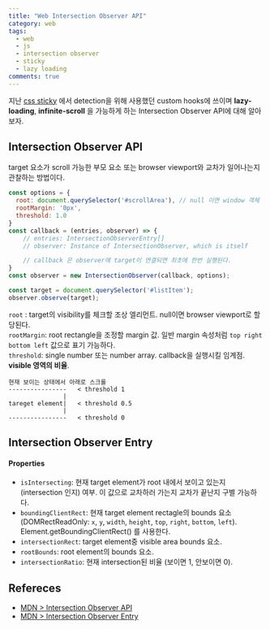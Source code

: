 ```yaml
---
title: "Web Intersection Observer API"  
category: web  
tags:
  - web
  - js
  - intersection observer
  - sticky
  - lazy loading
comments: true
---
```

지난 [css sticky](https://yhancsx.github.io/web/web-css-position/) 에서 detection을 위해 사용했던 custom hooks에 쓰이며
**lazy-loading**, **infinite-scroll** 을 가능하게 하는 Intersection Observer API에 대해 알아보자.

## Intersection Observer API
target 요소가 scroll 가능한 부모 요소 또는 browser viewport와 교차가 일어나는지 관찰하는 방법이다.

```javascript
const options = {
  root: document.querySelector('#scrollArea'), // null 이면 window 객체
  rootMargin: '0px',
  threshold: 1.0
}
const callback = (entries, observer) => {
    // entries: IntersectionObserverEntry[]
    // observer: Instance of IntersectionObserver, which is itself

    // callback 은 observer에 target이 연결되면 최초에 한번 실행된다.
}
const observer = new IntersectionObserver(callback, options);

const target = document.querySelector('#listItem');
observer.observe(target);
```
`root` : target의 visibility를 체크할 조상 엘리먼트. null이면 browser viewport로 할당된다.  
`rootMargin`: root rectangle을 조정할 margin 값. 일반 margin 속성처럼 `top right bottom left` 값으로 표기 가능하다.  
`threshold`: single number 또는 number array. callback을 실행시킬 임계점. **visible 영역의 비율**.  
```
현재 보이는 상태에서 아래로 스크롤
----------------   < threshold 1
               |
tareget element|   < threshold 0.5
               |
----------------   < threshold 0
``` 

## Intersection Observer Entry
#### Properties
- `isIntersecting`: 현재 target element가 root 내에서 보이고 있는지(intersection 인지) 여부. 이 값으로 교차하러 가는지 교차가 끝난지 구별 가능하다.  
- `boundingClientRect`: 현재 target element rectagle의 bounds 요소 (DOMRectReadOnly: `x`, `y`, `width`, `height`, `top`, `right`, `bottom`, `left`). Element.getBoundingClientRect() 를 사용한다.  
- `intersectionRect`: target element중 visible area bounds 요소.  
- `rootBounds`: root element의 bounds 요소.  
- `intersectionRatio`: 현재 intersection된 비율 (보이면 1, 안보이면 0).  


## Refereces
- [MDN > Intersection Observer API](https://developer.mozilla.org/en-US/docs/Web/API/Intersection_Observer_API)
- [MDN > Intersection Observer Entry](https://developer.mozilla.org/en-US/docs/Web/API/IntersectionObserverEntry)


